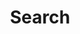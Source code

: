 ---
title: "Search" 
layout: "search"
summary: "search"
placeholder: "Search security review documentation..."
---